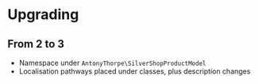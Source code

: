 # Upgrading

## From 2 to 3
- Namespace under `AntonyThorpe\SilverShopProductModel`
- Localisation pathways placed under classes, plus description changes
